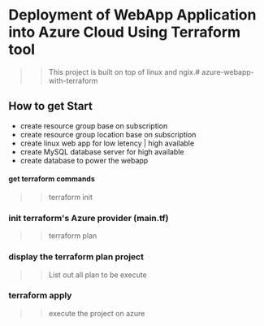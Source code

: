 # Deployment of WebApp Application into Azure Cloud Using Terraform tool
>> This project is built on top of linux and ngix.# azure-webapp-with-terraform
## How to get Start
- create resource group base on subscription
- create resource group location base on subscription
- create linux web app for low letency | high available
- create MySQL database server for high available 
- create database to power the webapp

#### get terraform commands 
>> terraform init
### init terraform's Azure provider (main.tf)
 >> terraform plan
### display the terraform plan project
>> List out all plan to be execute
### terraform apply
>>execute the project on azure



